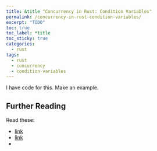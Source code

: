 ```yaml
---
title: &title "Concurrency in Rust: Condition Variables"
permalink: /concurrency-in-rust-condition-variables/
excerpt: "TODO"
toc: true
toc_label: *title
toc_sticky: true
categories:
  - rust
tags:
  - rust
  - concurrency
  - condition-variables
---
```


I have code for this. Make an example.


## Further Reading

Read these:

  * [link](https://stackoverflow.com/questions/29870837/how-do-i-use-a-condvar-to-limit-multithreading)
  * [link](https://stackoverflow.com/questions/47554092/buffer-in-rust-with-mutex-and-condvar)
  *
